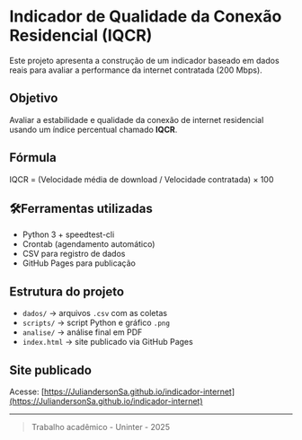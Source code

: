 # Indicador de Qualidade da Conexão Residencial (IQCR)

Este projeto apresenta a construção de um indicador baseado em dados reais para avaliar a performance da internet contratada (200 Mbps).

## Objetivo

Avaliar a estabilidade e qualidade da conexão de internet residencial usando um índice percentual chamado **IQCR**.

## Fórmula

IQCR = (Velocidade média de download / Velocidade contratada) × 100

## 🛠Ferramentas utilizadas

- Python 3 + speedtest-cli
- Crontab (agendamento automático)
- CSV para registro de dados
- GitHub Pages para publicação

## Estrutura do projeto

- `dados/` → arquivos `.csv` com as coletas
- `scripts/` → script Python e gráfico `.png`
- `analise/` → análise final em PDF
- `index.html` → site publicado via GitHub Pages

## Site publicado

Acesse: [https://JuliandersonSa.github.io/indicador-internet](https://JuliandersonSa.github.io/indicador-internet)

---

> Trabalho acadêmico - Uninter - 2025

